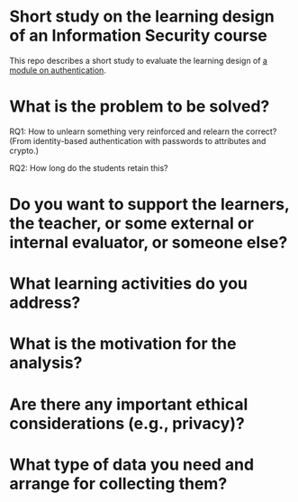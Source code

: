 # Short study on the learning design of an Information Security course

This repo describes a short study to evaluate the learning design of [a module 
on authentication](https://github.com/OpenSecEd/auth).


# What is the problem to be solved?

RQ1: How to unlearn something very reinforced and relearn the correct? (From 
identity-based authentication with passwords to attributes and crypto.)

RQ2: How long do the students retain this?


# Do you want to support the learners, the teacher, or some external or internal evaluator, or someone else?

# What learning activities do you address?

# What is the motivation for the analysis?

# Are there any important ethical considerations (e.g., privacy)?

# What type of data you need and arrange for collecting them?


